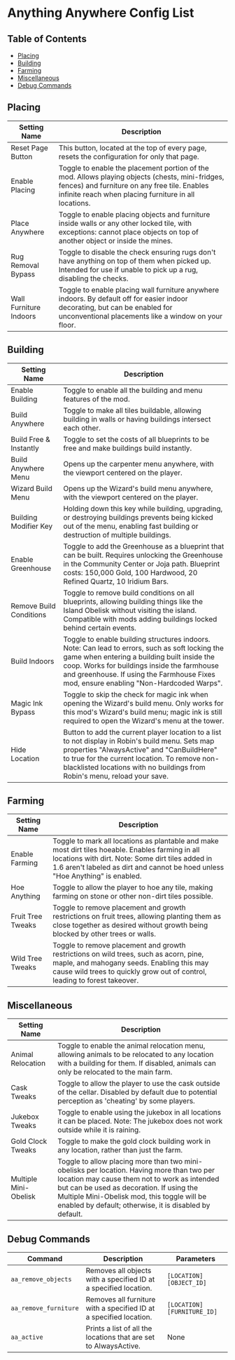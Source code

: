 
# Anything Anywhere Config List


## Table of Contents
- [Placing](#placing)
- [Building](#building)
- [Farming](#farming)
- [Miscellaneous](#miscellaneous)
- [Debug Commands](#debug-commands)

## Placing

| Setting Name           | Description    |
|------------------------|----------------|
| Reset Page Button      | This button, located at the top of every page, resets the configuration for only that page. |
| Enable Placing         | Toggle to enable the placement portion of the mod. Allows playing objects (chests, mini-fridges, fences) and furniture on any free tile. Enables infinite reach when placing furniture in all locations. |
| Place Anywhere         | Toggle to enable placing objects and furniture inside walls or any other locked tile, with exceptions: cannot place objects on top of another object or inside the mines. |
| Rug Removal Bypass     | Toggle to disable the check ensuring rugs don't have anything on top of them when picked up. Intended for use if unable to pick up a rug, disabling the checks. |
| Wall Furniture Indoors | Toggle to enable placing wall furniture anywhere indoors. By default off for easier indoor decorating, but can be enabled for unconventional placements like a window on your floor. |


## Building

| Setting Name           | Description    |
|------------------------|----------------|
| Enable Building          | Toggle to enable all the building and menu features of the mod. |
| Build Anywhere           | Toggle to make all tiles buildable, allowing building in walls or having buildings intersect each other. |
| Build Free & Instantly   | Toggle to set the costs of all blueprints to be free and make buildings build instantly. |
| Build Anywhere Menu      | Opens up the carpenter menu anywhere, with the viewport centered on the player. |
| Wizard Build Menu        | Opens up the Wizard's build menu anywhere, with the viewport centered on the player. |
| Building Modifier Key    | Holding down this key while building, upgrading, or destroying buildings prevents being kicked out of the menu, enabling fast building or destruction of multiple buildings. |
| Enable Greenhouse        | Toggle to add the Greenhouse as a blueprint that can be built. Requires unlocking the Greenhouse in the Community Center or Joja path. Blueprint costs: 150,000 Gold, 100 Hardwood, 20 Refined Quartz, 10 Iridium Bars. |
| Remove Build Conditions  | Toggle to remove build conditions on all blueprints, allowing building things like the Island Obelisk without visiting the island. Compatible with mods adding buildings locked behind certain events. |
| Build Indoors            | Toggle to enable building structures indoors. Note: Can lead to errors, such as soft locking the game when entering a building built inside the coop. Works for buildings inside the farmhouse and greenhouse. If using the Farmhouse Fixes mod, ensure enabling "Non-Hardcoded Warps". |
| Magic Ink Bypass         | Toggle to skip the check for magic ink when opening the Wizard's build menu. Only works for this mod's Wizard's build menu; magic ink is still required to open the Wizard's menu at the tower. |
| Hide Location            | Button to add the current player location to a list to not display in Robin's build menu. Sets map properties "AlwaysActive" and "CanBuildHere" to true for the current location. To remove non-blacklisted locations with no buildings from Robin's menu, reload your save. |


## Farming
| Setting Name           | Description    |
|------------------------|----------------|
| Enable Farming     | Toggle to mark all locations as plantable and make most dirt tiles hoeable. Enables farming in all locations with dirt. Note: Some dirt tiles added in 1.6 aren't labeled as dirt and cannot be hoed unless "Hoe Anything" is enabled. |
| Hoe Anything       | Toggle to allow the player to hoe any tile, making farming on stone or other non-dirt tiles possible. |
| Fruit Tree Tweaks  | Toggle to remove placement and growth restrictions on fruit trees, allowing planting them as close together as desired without growth being blocked by other trees or walls. |
| Wild Tree Tweaks   | Toggle to remove placement and growth restrictions on wild trees, such as acorn, pine, maple, and mahogany seeds. Enabling this may cause wild trees to quickly grow out of control, leading to forest takeover. |


## Miscellaneous

| Setting Name           | Description    |
|------------------------|----------------|
| Animal Relocation       | Toggle to enable the animal relocation menu, allowing animals to be relocated to any location with a building for them. If disabled, animals can only be relocated to the main farm. |
| Cask Tweaks             | Toggle to allow the player to use the cask outside of the cellar. Disabled by default due to potential perception as 'cheating' by some players. |
| Jukebox Tweaks          | Toggle to enable using the jukebox in all locations it can be placed. Note: The jukebox does not work outside while it is raining. |
| Gold Clock Tweaks       | Toggle to make the gold clock building work in any location, rather than just the farm. |
| Multiple Mini-Obelisk   | Toggle to allow placing more than two mini-obelisks per location. Having more than two per location may cause them not to work as intended but can be used as decoration. If using the Multiple Mini-Obelisk mod, this toggle will be enabled by default; otherwise, it is disabled by default. |



## Debug Commands



| Command              | Description                                                            | Parameters                  |
|----------------------|------------------------------------------------------------------------|-----------------------------|
| `aa_remove_objects`  | Removes all objects with a specified ID at a specified location.       | `[LOCATION] [OBJECT_ID]`    |
| `aa_remove_furniture`| Removes all furniture with a specified ID at a specified location.     | `[LOCATION] [FURNITURE_ID]` |
| `aa_active`          | Prints a list of all the locations that are set to AlwaysActive.       | None                        |



